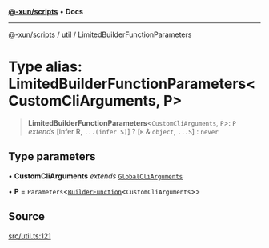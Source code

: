 [**@-xun/scripts**](../../README.md) • **Docs**

***

[@-xun/scripts](../../README.md) / [util](../README.md) / LimitedBuilderFunctionParameters

# Type alias: LimitedBuilderFunctionParameters\<CustomCliArguments, P\>

> **LimitedBuilderFunctionParameters**\<`CustomCliArguments`, `P`\>: `P` *extends* [infer R, `...(infer S)`] ? [`R` & `object`, `...S`] : `never`

## Type parameters

• **CustomCliArguments** *extends* [`GlobalCliArguments`](GlobalCliArguments.md)

• **P** = `Parameters`\<[`BuilderFunction`](BuilderFunction.md)\<`CustomCliArguments`\>\>

## Source

[src/util.ts:121](https://github.com/Xunnamius/xscripts/blob/b453fa840778101fac1e5f79d0e006f610b3882e/src/util.ts#L121)
